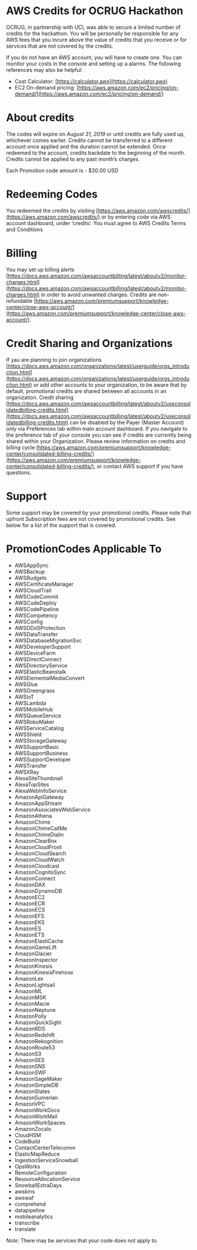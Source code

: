 # AWS Credits for OCRUG Hackathon

OCRUG, in partnership with UCI, was able to secure a limited number of credits for the hackathon. You will be personally be responsible for any AWS fees that you incure above the value of credits that you receive or for services that are not covered by the credits.

If you do not have an AWS account, you will have to create one. You can monitor your costs in the console and setting up a alarms. The following references may also be helpful:

* Cost Calculator: [https://calculator.aws](https://calculator.aws)
* EC2 On-demand pricing: [https://aws.amazon.com/ec2/pricing/on-demand/](https://aws.amazon.com/ec2/pricing/on-demand/)

# About credits

The codes will expire on *August 31, 2019* or until credits are fully used up, whichever comes earlier. Credits cannot be transferred to a different account once applied and the duration cannot be extended. Once redeemed to the account, credits backdate to the beginning of the month. Credits cannot be applied to any past month’s charges.

Each Promotion code amount is - $30.00 USD

# Redeeming Codes

You redeemed the credits by visiting [https://aws.amazon.com/awscredits/](https://aws.amazon.com/awscredits/) or by entering code via AWS account dashboard, under ‘credits’. You must agree to AWS Credits Terms and Conditions

# Billing

You may set up billing alerts [https://docs.aws.amazon.com/awsaccountbilling/latest/aboutv2/monitor-charges.html](https://docs.aws.amazon.com/awsaccountbilling/latest/aboutv2/monitor-charges.html) in order to avoid unwanted charges. Credits are non-refundable [https://aws.amazon.com/premiumsupport/knowledge-center/close-aws-account/](https://aws.amazon.com/premiumsupport/knowledge-center/close-aws-account/).

# Credit Sharing and Organizations

If yau are planning to join organizations [https://docs.aws.amazon.com/organizations/latest/userguide/orgs_introduction.html](https://docs.aws.amazon.com/organizations/latest/userguide/orgs_introduction.html) or add other accounts to your organization, to be aware that by default, promotional credits are shared between all accounts in an organization. Credit sharing [https://docs.aws.amazon.com/awsaccountbilling/latest/aboutv2/useconsolidatedbilling-credits.html](https://docs.aws.amazon.com/awsaccountbilling/latest/aboutv2/useconsolidatedbilling-credits.html) can be disabled by the Payer (Master Account) only via Preferences tab within main account dashboard. If you navigate to the preference tab of your console you can see if credits are currently being shared within your Organization. Please review information on credits and billing cycle [https://aws.amazon.com/premiumsupport/knowledge-center/consolidated-billing-credits/](https://aws.amazon.com/premiumsupport/knowledge-center/consolidated-billing-credits/), or contact AWS support if you have questions. 

# Support

Some support may be covered by your promotional credits. Please note that upfront Subscription fees are not covered by promotional credits. See below for a list of the support that is covered.

# PromotionCodes Applicable To

* AWSAppSync
* AWSBackup
* AWSBudgets
* AWSCertificateManager
* AWSCloudTrail
* AWSCodeCommit
* AWSCodeDeploy
* AWSCodePipeline
* AWSCompetency
* AWSConfig
* AWSDDoSProtection
* AWSDataTransfer
* AWSDatabaseMigrationSvc
* AWSDeveloperSupport
* AWSDeviceFarm
* AWSDirectConnect
* AWSDirectoryService
* AWSElasticBeanstalk
* AWSElementalMediaConvert
* AWSGlue
* AWSGreengrass
* AWSIoT
* AWSLambda
* AWSMobileHub
* AWSQueueService
* AWSRoboMaker
* AWSServiceCatalog
* AWSShield
* AWSStorageGateway
* AWSSupportBasic
* AWSSupportBusiness
* AWSSupportDeveloper
* AWSTransfer
* AWSXRay
* AlexaSiteThumbnail
* AlexaTopSites
* AlexaWebInfoService
* AmazonApiGateway
* AmazonAppStream
* AmazonAssociatesWebService
* AmazonAthena
* AmazonChime
* AmazonChimeCallMe
* AmazonChimeDialin
* AmazonClearBox
* AmazonCloudFront
* AmazonCloudSearch
* AmazonCloudWatch
* AmazonCloudcast
* AmazonCognitoSync
* AmazonConnect
* AmazonDAX
* AmazonDynamoDB
* AmazonEC2
* AmazonECR
* AmazonECS
* AmazonEFS
* AmazonEKS
* AmazonES
* AmazonETS
* AmazonElastiCache
* AmazonGameLift
* AmazonGlacier
* AmazonInspector
* AmazonKinesis
* AmazonKinesisFirehose
* AmazonLex
* AmazonLightsail
* AmazonML
* AmazonMSK
* AmazonMacie
* AmazonNeptune
* AmazonPolly
* AmazonQuickSight
* AmazonRDS
* AmazonRedshift
* AmazonRekognition
* AmazonRoute53
* AmazonS3
* AmazonSES
* AmazonSNS
* AmazonSWF
* AmazonSageMaker
* AmazonSimpleDB
* AmazonStates
* AmazonSumerian
* AmazonVPC
* AmazonWorkDocs
* AmazonWorkMail
* AmazonWorkSpaces
* AmazonZocalo
* CloudHSM
* CodeBuild
* ContactCenterTelecomm
* ElasticMapReduce
* IngestionServiceSnowball
* OpsWorks
* RemoteConfiguration
* ResourceAllocationService
* SnowballExtraDays
* awskms
* awswaf
* comprehend
* datapipeline
* mobileanalytics
* transcribe
* translate

*Note:* There may be services that your code does not apply to.
